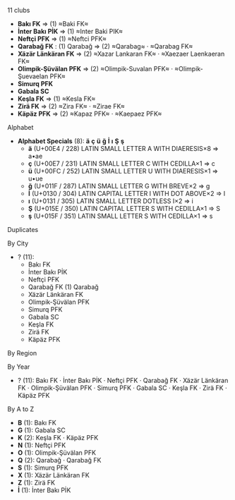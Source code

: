 11 clubs

- **Bakı FK** ⇒ (1) ≈Baki FK≈
- **İnter Bakı PİK** ⇒ (1) ≈Inter Baki PIK≈
- **Neftçi PFK** ⇒ (1) ≈Neftci PFK≈
- **Qarabağ FK** : (1) Qarabağ ⇒ (2) ≈Qarabag≈ · ≈Qarabag FK≈
- **Xäzär Länkäran FK** ⇒ (2) ≈Xazar Lankaran FK≈ · ≈Xaezaer Laenkaeran FK≈
- **Olimpik-Şüvälan PFK** ⇒ (2) ≈Olimpik-Suvalan PFK≈ · ≈Olimpik-Şuevaelan PFK≈
- **Simurq PFK**
- **Gabala SC**
- **Keşla FK** ⇒ (1) ≈Kesla FK≈
- **Zirä FK** ⇒ (2) ≈Zira FK≈ · ≈Zirae FK≈
- **Käpäz PFK** ⇒ (2) ≈Kapaz PFK≈ · ≈Kaepaez PFK≈




Alphabet

- **Alphabet Specials** (8):  **ä**  **ç**  **ü**  **ğ**  **İ**  **ı**  **Ş**  **ş** 
  - **ä** (U+00E4 / 228) LATIN SMALL LETTER A WITH DIAERESIS×8 ⇒ a•ae
  - **ç** (U+00E7 / 231) LATIN SMALL LETTER C WITH CEDILLA×1 ⇒ c
  - **ü** (U+00FC / 252) LATIN SMALL LETTER U WITH DIAERESIS×1 ⇒ u•ue
  - **ğ** (U+011F / 287) LATIN SMALL LETTER G WITH BREVE×2 ⇒ g
  - **İ** (U+0130 / 304) LATIN CAPITAL LETTER I WITH DOT ABOVE×2 ⇒ I
  - **ı** (U+0131 / 305) LATIN SMALL LETTER DOTLESS I×2 ⇒ i
  - **Ş** (U+015E / 350) LATIN CAPITAL LETTER S WITH CEDILLA×1 ⇒ S
  - **ş** (U+015F / 351) LATIN SMALL LETTER S WITH CEDILLA×1 ⇒ s




Duplicates





By City

- ? (11): 
  - Bakı FK 
  - İnter Bakı PİK 
  - Neftçi PFK 
  - Qarabağ FK  (1) Qarabağ
  - Xäzär Länkäran FK 
  - Olimpik-Şüvälan PFK 
  - Simurq PFK 
  - Gabala SC 
  - Keşla FK 
  - Zirä FK 
  - Käpäz PFK 




By Region





By Year

- ? (11):   Bakı FK · İnter Bakı PİK · Neftçi PFK · Qarabağ FK · Xäzär Länkäran FK · Olimpik-Şüvälan PFK · Simurq PFK · Gabala SC · Keşla FK · Zirä FK · Käpäz PFK






By A to Z

- **B** (1): Bakı FK
- **G** (1): Gabala SC
- **K** (2): Keşla FK · Käpäz PFK
- **N** (1): Neftçi PFK
- **O** (1): Olimpik-Şüvälan PFK
- **Q** (2): Qarabağ · Qarabağ FK
- **S** (1): Simurq PFK
- **X** (1): Xäzär Länkäran FK
- **Z** (1): Zirä FK
- **İ** (1): İnter Bakı PİK




